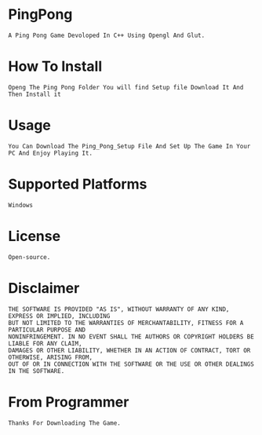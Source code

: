 # PingPong

    A Ping Pong Game Devoloped In C++ Using Opengl And Glut.
    
# How To Install

    Openg The Ping Pong Folder You will find Setup file Download It And Then Install it 

# Usage

    You Can Download The Ping_Pong_Setup File And Set Up The Game In Your PC And Enjoy Playing It.

# Supported Platforms

    Windows

# License

    Open-source.

# Disclaimer

    THE SOFTWARE IS PROVIDED "AS IS", WITHOUT WARRANTY OF ANY KIND, EXPRESS OR IMPLIED, INCLUDING 
    BUT NOT LIMITED TO THE WARRANTIES OF MERCHANTABILITY, FITNESS FOR A PARTICULAR PURPOSE AND 
    NONINFRINGEMENT. IN NO EVENT SHALL THE AUTHORS OR COPYRIGHT HOLDERS BE LIABLE FOR ANY CLAIM, 
    DAMAGES OR OTHER LIABILITY, WHETHER IN AN ACTION OF CONTRACT, TORT OR OTHERWISE, ARISING FROM,
    OUT OF OR IN CONNECTION WITH THE SOFTWARE OR THE USE OR OTHER DEALINGS IN THE SOFTWARE.

# From Programmer

    Thanks For Downloading The Game.
